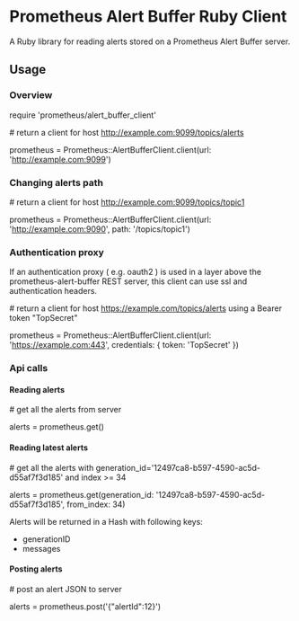 # Prometheus Alert Buffer Ruby Client
A Ruby library for reading alerts stored on a Prometheus Alert Buffer server.

## Usage
### Overview

require 'prometheus/alert_buffer_client'

\# return a client for host http://example.com:9099/topics/alerts

prometheus = Prometheus::AlertBufferClient.client(url: 'http://example.com:9099')

### Changing alerts path

\# return a client for host http://example.com:9099/topics/topic1

prometheus = Prometheus::AlertBufferClient.client(url: 'http://example.com:9090', path: '/topics/topic1')

### Authentication proxy

If an authentication proxy ( e.g. oauth2 ) is used in a layer above the prometheus-alert-buffer REST server, this client can use ssl and authentication headers.

\# return a client for host https://example.com/topics/alerts using a Bearer token "TopSecret"

prometheus = Prometheus::AlertBufferClient.client(url: 'https://example.com:443',
                                          credentials: { token: 'TopSecret' })

### Api calls

#### Reading alerts
\# get all the alerts from server

alerts = prometheus.get()

#### Reading latest alerts
\# get all the alerts with generation_id='12497ca8-b597-4590-ac5d-d55af7f3d185' and index >= 34

alerts = prometheus.get(generation_id: '12497ca8-b597-4590-ac5d-d55af7f3d185', from_index: 34)

Alerts will be returned in a Hash with following keys:
* generationID
* messages

#### Posting alerts
\# post an alert JSON to server

alerts = prometheus.post('{"alertId":12}')

